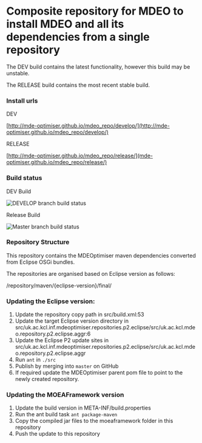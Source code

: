 # Composite repository for MDEO to install MDEO and all its dependencies from a single repository

The DEV build contains the latest functionality, however this build may be unstable.

The RELEASE build contains the most recent stable build.

### Install urls

DEV

[http://mde-optimiser.github.io/mdeo_repo/develop/](http://mde-optimiser.github.io/mdeo_repo/develop/)

RELEASE

[http://mde-optimiser.github.io/mdeo_repo/release/](mde-optimiser.github.io/mdeo_repo/release/)

### Build status

DEV Build

![DEVELOP branch build status](https://travis-ci.org/mde-optimiser/mde_optimiser.svg?branch=develop)

Release Build

![Master branch build status](https://travis-ci.org/mde-optimiser/mde_optimiser.svg?branch=master)


### Repository Structure

This repository contains the MDEOptimiser maven dependencies converted from Eclipse OSGi bundles.

The repositories are organised based on Eclipse version as follows:

/repository/maven/{eclipse-version}/final/

### Updating the Eclipse version:

1. Update the repository copy path in src/build.xml:53
2. Update the target Eclipse version directory in src/uk.ac.kcl.inf.mdeoptimiser.repositories.p2.eclipse/src/uk.ac.kcl.mdeo.repository.p2.eclipse.aggr:6
3. Update the Eclipse P2 update sites in src/uk.ac.kcl.inf.mdeoptimiser.repositories.p2.eclipse/src/uk.ac.kcl.mdeo.repository.p2.eclipse.aggr
4. Run `ant` in `./src`
5. Publish by merging into `master` on GitHub
6. If required update the MDEOptimiser parent pom file to point to the newly created repository.

### Updating the MOEAFramework version

1. Update the build version in META-INF/build.properties
2. Run the ant build task `ant package-maven`
3. Copy the compiled jar files to the moeaframework folder in this repository
4. Push the update to this repository
